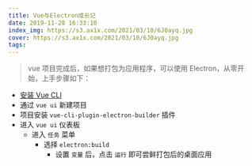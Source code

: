 ```yaml
---
title: Vue与Electron成长记
date: 2019-11-28 16:33:10
index_img: https://s3.ax1x.com/2021/03/10/6J0ayq.jpg
cover: https://s3.ax1x.com/2021/03/10/6J0ayq.jpg
tags:
---
```


> vue 项目完成后，如果想打包为应用程序，可以使用 Electron，从零开始，上手步骤如下：

- [安装 Vue CLI](https://cli.vuejs.org/zh/guide/installation.html)
- 通过 `vue ui` 新建项目
- 项目安装 `vue-cli-plugin-electron-builder` 插件
- 进入 `vue ui` 仪表板
  - 进入 `任务` 菜单
    - 选择 `electron:build`
      - 设置 `变量` 后，点击 `运行` 即可尝鲜打包后的桌面应用
